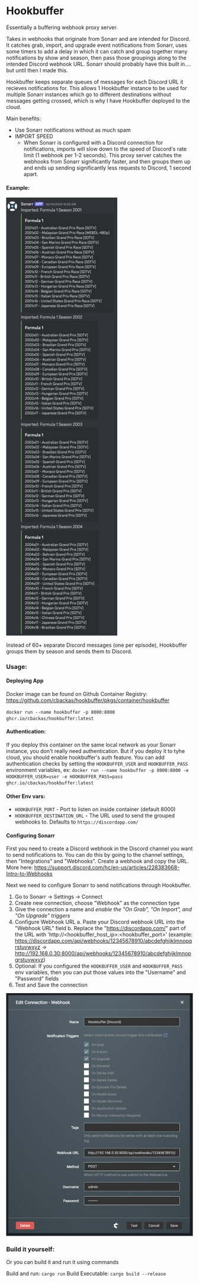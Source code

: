 # Hookbuffer

Essentially a buffering webhook proxy server.

Takes in webhooks that originate from Sonarr and are intended for Discord. It catches grab, import, and upgrade event notifications from Sonarr, uses some timers to add a delay in which it can catch and group together many notifications by show and season, then pass those groupings along to the intended Discord webhook URL. Sonarr should probably have this built in.... but until then I made this.

Hookbuffer keeps separate queues of messages for each Discord URL it recieves notifications for. This allows 1 Hookbuffer instance to be used for multiple Sonarr instances which go to different destinations without messages getting crossed, which is why I have Hookbuffer deployed to the cloud.

Main benefits:
- Use Sonarr notifications without as much spam
- IMPORT SPEED
    - When Sonarr is configured with a Discord connection for notifications, imports will slow down to the speed of Discord's rate limit (1 webhook per 1-2 seconds). This proxy server catches the webhooks from Sonarr significantly faster, and then groups them up and ends up sending significantly less requests to Discord, 1 second apart.

#### Example:

<img src="/assets/example_results.png" width="300">

Instead of 60+ separate Discord messages (one per episode), Hookbuffer groups them by season and sends them to Discord.

### Usage:

#### Deploying App

Docker image can be found on Github Container Registry: https://github.com/cbackas/hookbuffer/pkgs/container/hookbuffer

`docker run --name hookbuffer -p 8000:8000 ghcr.io/cbackas/hookbuffer:latest`

#### Authentication:
If you deploy this container on the same local network as your Sonarr instance, you don't really need authentication. But if you deploy it to tyhe cloud, you should enable hookbuffer's auth feature. You can add authentication checks by setting the `HOOKBUFFER_USER` and `HOOKBUFFER_PASS` environment variables, ex:
`docker run --name hookbuffer -p 8000:8000 -e HOOKBUFFER_USER=user -e HOOKBUFFER_PASS=pass ghcr.io/cbackas/hookbuffer:latest`

#### Other Env vars:
- `HOOKBUFFER_PORT` - Port to listen on inside container (default 8000)
- `HOOKBUFFER_DESTINATION_URL` - The URL used to send the grouped webhooks to. Defaults to `https://discordapp.com/`

#### Configuring Sonarr
First you need to create a Discord webhook in the Discord channel you want to send notifications to. You can do this by going to the channel settings, then "Integrations" and "Webhooks". Create a webhook and copy the URL. More here: https://support.discord.com/hc/en-us/articles/228383668-Intro-to-Webhooks

Next we need to configure Sonarr to send notifications through Hookbuffer.
1. Go to Sonarr -> Settings -> Connect
2. Create new connection, choose "Webhook" as the connection type
3. Give the connection a name and *enable the "On Grab", "On Import", and "On Upgrade" triggers*
4. Configure Webhook URL
	a. Paste your Discord webhook URL into the "Webhook URL" field
    b. Replace the "https://discordapp.com/" part of the URL with 'http://\<hookbuffer_host_ip\>:\<hookbuffer_port\>' (example: https://discordapp.com/api/webhooks/12345678910/abcdefghijklmnopqrstuvwxyz -> http://192.168.0.30:8000/api/webhooks/12345678910/abcdefghijklmnopqrstuvwxyz)
5. Optional: If you configured the `HOOKBUFFER_USER` and `HOOKBUFFER_PASS` env variables, then you can put those values into the "Username" and "Password" fields
6. Test and Save the connection

![Sonarr Config Example](/assets/example_sonarr_config.png)

### Build it yourself:

Or you can build it and run it using commands

Build and run: `cargo run`
Build Executable: `cargo build --release`
